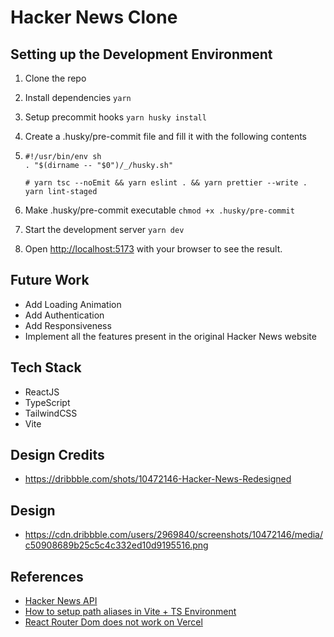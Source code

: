 # Hacker News Clone

## Setting up the Development Environment

1. Clone the repo
1. Install dependencies `yarn`
1. Setup precommit hooks `yarn husky install`
1. Create a .husky/pre-commit file and fill it with the following contents
1. ```
   #!/usr/bin/env sh
   . "$(dirname -- "$0")/_/husky.sh"

   # yarn tsc --noEmit && yarn eslint . && yarn prettier --write .
   yarn lint-staged
   ```

1. Make .husky/pre-commit executable `chmod +x .husky/pre-commit`
1. Start the development server `yarn dev`

1. Open [http://localhost:5173](http://localhost:5173) with your browser to see the result.

## Future Work

- Add Loading Animation
- Add Authentication
- Add Responsiveness
- Implement all the features present in the original Hacker News website

## Tech Stack

- ReactJS
- TypeScript
- TailwindCSS
- Vite

## Design Credits

- https://dribbble.com/shots/10472146-Hacker-News-Redesigned

## Design

- https://cdn.dribbble.com/users/2969840/screenshots/10472146/media/c50908689b25c5c4c332ed10d9195516.png

## References

- [Hacker News API](https://hn.algolia.com/api)
- [How to setup path aliases in Vite + TS Environment](https://www.youtube.com/watch?v=h2ZS5rTsuRQ)
- [React Router Dom does not work on Vercel](https://stackoverflow.com/questions/64815012/why-does-react-router-not-works-at-vercel)
